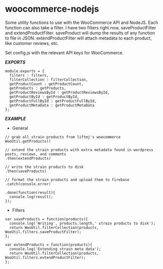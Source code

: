 woocommerce-nodejs
==================

Some utility functions to use with the WooCommerce API and NodeJS. Each function can also take a filter. I have two filters right now, saveProductFilter and extendProductFilter. saveProduct will dump the results of any function to file in JSON. extendProductFilter will attach metadata to each product, like customer reviews, etc.

Set config.js with the relevant API keys for WooCommerce.

***EXPORTS***
```
module.exports = {
  filters : filters,
  filterCollection : filterCollection,
  getProductCount : getProductCount,
  getProducts : getProducts,
  getProductReviewsById : getProductReviewsById,
  getProductById : getProductById,
  getProductFullById : getProductFullById,
  getProductMetaData : getProductMetaData
};
```

***EXAMPLE***
- General
```
// grab all strain products from liftmj's woocommerce
WooUtil.getProducts()

// extend the strain products with extra metadata found in wordpress posts, reviews, and comments
.then(extendProducts)

// write the strain products to disk
.then(saveProducts)

// format the strain products and upload them to firebase
.catch(console.error)

.done(function(result){
  console.log(result);
});
```
- Filters
```
var saveProducts = function(products){
  console.log('Writing', products.length,' strain products to disk');
  return WooUtil.filterCollection(products, WooUtil.filters.saveProductFilter);
};

var extendProducts = function(products){
  console.log('Extending strain meta data');
  return WooUtil.filterCollection(products, WooUtil.filters.extendProductFilter);
};
```


